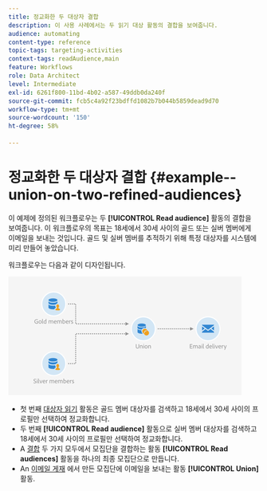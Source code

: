 ```yaml
---
title: 정교화한 두 대상자 결합
description: 이 사용 사례에서는 두 읽기 대상 활동의 결합을 보여줍니다.
audience: automating
content-type: reference
topic-tags: targeting-activities
context-tags: readAudience,main
feature: Workflows
role: Data Architect
level: Intermediate
exl-id: 6261f800-11bd-4b02-a587-49ddb0da240f
source-git-commit: fcb5c4a92f23bdffd1082b7b044b5859dead9d70
workflow-type: tm+mt
source-wordcount: '150'
ht-degree: 58%

---
```


# 정교화한 두 대상자 결합 {#example--union-on-two-refined-audiences}

이 예제에 정의된 워크플로우는 두 **[!UICONTROL Read audience]** 활동의 결합을 보여줍니다. 이 워크플로우의 목표는 18세에서 30세 사이의 골드 또는 실버 멤버에게 이메일을 보내는 것입니다. 골드 및 실버 멤버를 추적하기 위해 특정 대상자를 시스템에 미리 만들어 놓았습니다.

워크플로우는 다음과 같이 디자인됩니다.

![](assets/readaudience_activity_example1.png)

* 첫 번째 [대상자 읽기](../../automating/using/read-audience.md) 활동은 골드 멤버 대상자를 검색하고 18세에서 30세 사이의 프로필만 선택하여 정교화합니다.
* 두 번째 **[!UICONTROL Read audience]** 활동으로 실버 멤버 대상자를 검색하고 18세에서 30세 사이의 프로필만 선택하여 정교화합니다.
* A [결합](../../automating/using/union.md) 두 가지 모두에서 모집단을 결합하는 활동 **[!UICONTROL Read audiences]** 활동을 하나의 최종 모집단으로 만듭니다.
* An [이메일 게재](../../automating/using/email-delivery.md) 에서 만든 모집단에 이메일을 보내는 활동 **[!UICONTROL Union]** 활동.
